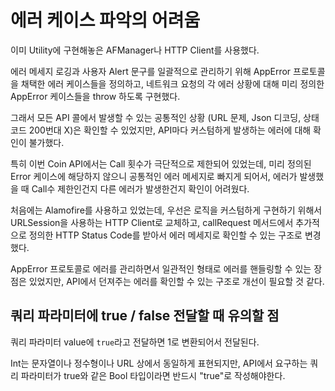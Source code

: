 # 에러 케이스 파악의 어려움

이미 Utility에 구현해놓은 AFManager나 HTTP Client를 사용했다.

에러 메세지 로깅과 사용자 Alert 문구를 일괄적으로 관리하기 위해 AppError 프로토콜을 채택한 에러 케이스들을 정의하고, 네트워크 요청의 각 에러 상황에 대해 미리 정의한 AppError 케이스들을 throw 하도록 구현했다.

그래서 모든 API 콜에서 발생할 수 있는 공통적인 상황 (URL 문제, Json 디코딩, 상태코드 200번대 X)은 확인할 수 있었지만, API마다 커스텀하게 발생하는 에러에 대해 확인이 불가했다.

특히 이번 Coin API에서는 Call 횟수가 극단적으로 제한되어 있었는데, 미리 정의된 Error 케이스에 해당하지 않으니 공통적인 에러 메세지로 빠지게 되어서, 에러가 발생했을 때 Call수 제한인건지 다른 에러가 발생한건지 확인이 어려웠다.

처음에는 Alamofire를 사용하고 있었는데, 우선은 로직을 커스텀하게 구현하기 위해서 URLSession을 사용하는 HTTP Client로 교체하고, callRequest 메서드에서 추가적으로 정의한 HTTP Status Code를 받아서 에러 메세지로 확인할 수 있는 구조로 변경했다.

AppError 프로토콜로 에러를 관리하면서 일관적인 형태로 에러를 핸들링할 수 있는 장점은 있었지만, API에서 던져주는 에러를 확인할 수 있는 구조로 개선이 필요할 것 같다.

## 쿼리 파라미터에 true / false 전달할 때 유의할 점

쿼리 파라미터 value에 `true`라고 전달하면 1로 변환되어서 전달된다.

Int는 문자열이나 정수형이나 URL 상에서 동일하게 표현되지만, API에서 요구하는 쿼리 파라미터가 true와 같은 Bool 타입이라면 반드시 "true"로 작성해야한다.

